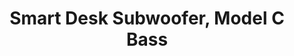 ---
layout: project
title: "Smart Desk Subwoofer, Model C Bass"
client: "Livecopper"
year: "2022"
sector: "Consumer electronics, smart home"
description: "“The Model C Bass subwoofer is a 150 Watt high-end woofer with customizable mid-range and bass, designed for home office use.”"
brief: "”Livecopper, a startup aspiring to lead the market for smart desk accessories, approached Keydesign to design their first-generation products with a clear vision of future growth, keeping costs and functionality in balance. The Model C Bass subwoofer should offer premium sound in a form that fits the overall brand identity.”"
solution: "“Model C bass subwoofer is engineered to deliver exceptional and customizable sound, while also allowing for easy assembly (DFA) to achieve a clean and brand-aligned visual design. The deep woofer sound bounces off the foot’s convex surface, dispersing throughout the entire room.”"
services:
 - "design research"
 - "ideation"
 - "branding and identity"
 - "user-centered design"
 - "prototyping"
 - "3D CAD modeling"
 - "design for manufacturing (DFM)"
 - "design for assembly (DFA)"
 - "photorealistic rendering"
 - "color"
 - "material"
 - "finish selection (CMF)"
 - "design documentation (tech pack)"
 - "collaboration with engineers and developers"
 - "manufacturing support"
link: "https://livecopper.com/smart-desk-summary/"
main_image: "/assets/images/projects/live_copper__smart_desk_woofer/h_w_Smart desk woofer.jpg"
images:
 - "/assets/images/projects/live_copper__smart_desk_woofer/p_w_Smart desk woofer_01.jpg"
 - "/assets/images/projects/live_copper__smart_desk_woofer/p_w_Smart desk woofer_02.jpg"
 - "/assets/images/projects/live_copper__smart_desk_woofer/p_w_Smart desk woofer_03.jpg"
 - "/assets/images/projects/live_copper__smart_desk_woofer/p_w_Smart desk woofer_04.jpg"
 - "/assets/images/projects/live_copper__smart_desk_woofer/p_w_Smart desk woofer_05.jpg"
permalink: /live_copper__smart_desk_woofer/
---